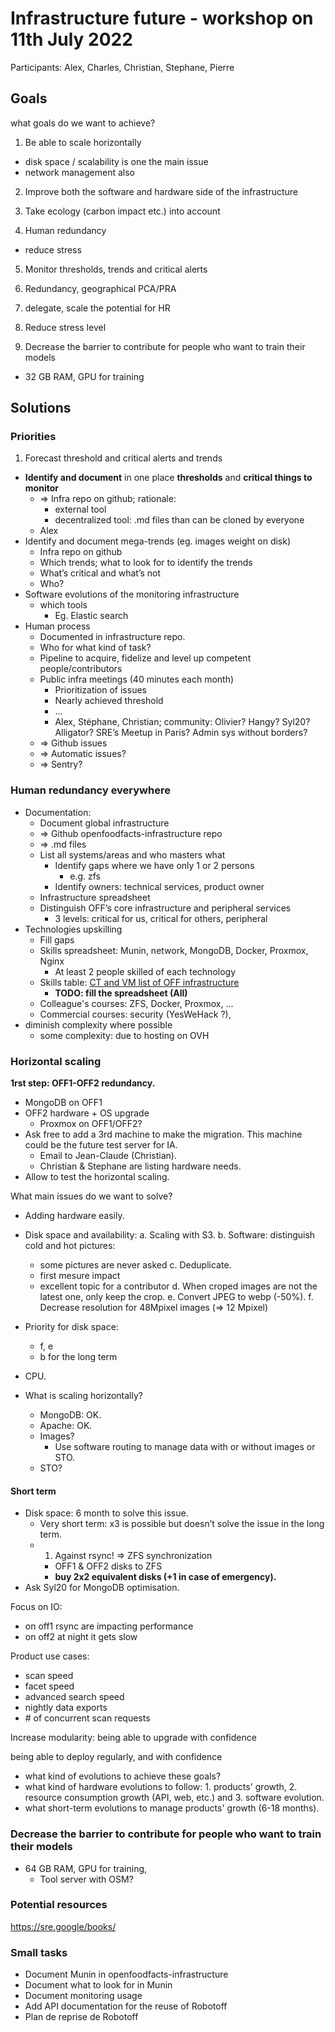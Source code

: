 # Infrastructure future - workshop on 11th July 2022

Participants: Alex, Charles, Christian, Stephane, Pierre


## Goals

what goals do we want to achieve?

1. Be able to scale horizontally

  - disk space / scalability is one the main issue
  - network management also

2. Improve both the software and hardware side of the infrastructure

3. Take ecology (carbon impact etc.) into account

4. Human redundancy

  - reduce stress

5. Monitor thresholds, trends and critical alerts

6. Redundancy, geographical PCA/PRA

7. delegate, scale the potential for HR

8. Reduce stress level

9. Decrease the barrier to contribute for people who want to train their models

  - 32 GB RAM, GPU for training

## Solutions

### Priorities

1. Forecast threshold and critical alerts and trends
  - **Identify and document** in one place **thresholds** and **critical things to monitor**
    - => Infra repo on github; 
      rationale:
      - external tool
      - decentralized tool: .md files than can be cloned by everyone
    - Alex
  - Identify and document mega-trends (eg. images weight on disk)
    - Infra repo on github
    - Which trends; what to look for to identify the trends
    - What’s critical and what’s not
    - Who?
  - Software evolutions of the monitoring infrastructure
    - which tools
      - Eg. Elastic search
  - Human process
    - Documented in infrastructure repo.
    - Who for what kind of task?
    - Pipeline to acquire, fidelize and level up competent people/contributors
    - Public infra meetings (40 minutes each month)
      - Prioritization of issues
      - Nearly achieved threshold
      - …
      - Alex, Stéphane, Christian; community: Olivier? Hangy? Syl20? Alligator? SRE’s Meetup in Paris? Admin sys without borders?
    - => Github issues
    - => Automatic issues?
    - => Sentry?

### Human redundancy everywhere

- Documentation:
  - Document global infrastructure
  - => Github openfoodfacts-infrastructure repo
  - => .md files
  - List all systems/areas and who masters what
    - Identify gaps where we have only 1 or 2 persons
      - e.g. zfs
    - Identify owners: technical services, product owner
  - Infrastructure spreadsheet
  - Distinguish OFF’s core infrastructure and peripheral services
    - 3 levels: critical for us, critical for others, peripheral
- Technologies upskilling
  - Fill gaps
  - Skills spreadsheet: Munin, network, MongoDB, Docker, Proxmox, Nginx
    - At least 2 people skilled of each technology
  - Skills table: [CT and VM list of OFF infrastructure](https://docs.google.com/spreadsheets/d/19RePmE_-1V_He73fpMJYukEMjPWNmav1610yjpGKfD0/edit#gid=1717551138)
    - **TODO: fill the spreadsheet (All)**
  - Colleague's courses: ZFS, Docker, Proxmox, …
  - Commercial courses: security (YesWeHack ?),
- diminish complexity where possible
  - some complexity: due to hosting on OVH

### Horizontal scaling

**1rst step: OFF1-OFF2 redundancy.**

- MongoDB on OFF1
- OFF2 hardware + OS  upgrade
  - Proxmox on OFF1/OFF2?
- Ask free to add a 3rd machine to make the migration. This machine could be the future test server for IA.
  - Email to Jean-Claude (Christian).
  - Christian & Stephane are listing hardware needs.
- Allow to test the horizontal scaling.


What main issues do we want to solve?

- Adding hardware easily.
- Disk space and availability:
  a. Scaling with S3.
  b. Software: distinguish cold and hot pictures:
     - some pictures are never asked
  c. Deduplicate.
     - first mesure impact
     - excellent topic for a contributor
  d. When croped images are not the latest one, only keep the crop.
  e. Convert JPEG to webp (-50%).
  f. Decrease resolution for 48Mpixel images (=> 12 Mpixel)

- Priority for disk space:
  - f, e
  - b for the long term

- CPU.
- What is scaling horizontally?
  - MongoDB: OK.
  - Apache: OK.
  - Images?
    - Use software routing to manage data with or without images or STO.
  - STO?


#### Short term

- Disk space: 6 month to solve this issue.
  - Very short term: x3 is possible but doesn’t solve the issue in the long term.
  - 1. Against rsync! => ZFS synchronization
    - OFF1 & OFF2 disks to ZFS
    - **buy 2x2 equivalent disks (+1 in case of emergency).**
- Ask Syl20 for MongoDB optimisation.


Focus on IO:

- on off1 rsync are impacting performance
- on off2 at night it gets slow

Product use cases:

- scan speed
- facet speed
- advanced search speed
- nightly data exports
- \# of concurrent scan requests

Increase modularity: being able to upgrade with confidence

being able to deploy regularly, and with confidence

- what kind of evolutions to achieve these goals?
- what kind of hardware evolutions to follow: 1. products' growth, 2. resource consumption growth (API, web, etc.) and 3. software evolution.
- what short-term evolutions to manage products' growth (6-18 months).

### Decrease the barrier to contribute for people who want to train their models
- 64 GB RAM, GPU for training,
  - Tool server with OSM?

### Potential resources
<https://sre.google/books/>

### Small tasks
- Document Munin in openfoodfacts-infrastructure
- Document what to look for in Munin
- Document monitoring usage
- Add API documentation for the reuse of Robotoff
- Plan de reprise de Robotoff
